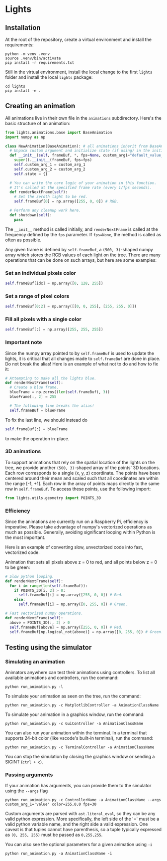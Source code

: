 # Lights

## Installation
At the root of the repository, create a virtual environment and install the requirements:
```shell
python -m venv .venv
source .venv/bin/activate
pip install -r requirements.txt
```

Still in the virtual environment, install the local change to the first `lights` folder and install the local `lights` package:
```shell
cd lights
pip install -e .
```

## Creating an animation

All animations live in their own file in the `animations` subdirectory. Here's the basic structure of an animation:
```python
from lights.animations.base import BaseAnimation
import numpy as np

class NewAnimation(BaseAnimation): # all animations inherit from BaseAnimation
  # Unpack custom argument and initialize state (if using) in the initializer.
  def __init__(self, frameBuf, *, fps=None, custom_arg1="default_value_1", custom_arg2="default_value_2"):
    super().__init__(frameBuf, fps=fps)
    self.custom_arg_1 = custom_arg_1
    self.custom_arg_2 = custom_arg_2
    self.state = {}

  # You can write the core logic of your animation in this function.
  # It's called at the specified frame rate (every 1/fps seconds).
  def renderNextFrame(self):
    # Set the zeroth light to be red.
    self.frameBuf[0] = np.array([255, 0, 0]) # RGB.

  # Perform any cleanup work here.
  def shutdown(self):
    pass
```

The `__init__` method is called initially, and `renderNextFrame` is called at the frequency defined by the `fps` parameter. If `fps=None`, the method is called as often as possible.

Any given frame is defined by `self.frameBuf`, a `(500, 3)`-shaped numpy array which stores the RGB values of each light on the tree. There are many operations that can be done on such arrays, but here are some examples:

### Set an individual pixels color
```python
self.frameBuf[idx] = np.array([0, 128, 255]) 
```

### Set a range of pixel colors
```python
self.frameBuf[0:2] = np.array([[0, 0, 255], [255, 255, 0]])
```

### Fill all pixels with a single color
```python
self.frameBuf[:] = np.array([255, 255, 255])
```

### Important note

Since the numpy array pointed to by `self.frameBuf` is used to update the lights, it is critical that all changes made to `self.frameBuf` are done in place. Do not break the alias! Here is an example of what not to do and how to fix it:

```python
# Attempting to make all the lights blue.
def renderNextFrame(self):
  # Create a blue frame.
  blueFrame = np.zeros((len(self.frameBuf), 3))
  blueFrame[:, 2] = 255

  # The following line breaks the alias!
  self.frameBuf = blueFrame
```

To fix the last line, we should instead do
```python
self.frameBuf[:] = blueFrame
```
to make the operation in-place.

### 3D animations

To support animations that rely on the spatial location of the lights on the tree, we provide another `(500, 3)`-shaped array of the points' 3D locations. Each row corresponds to a single (x, y, z) coordinate. The points have been centered around their mean and scaled such that all coordinates are within the range [-1, +1]. Each row in the array of points maps directly to the same row in `self.frameBuf`. To access these points, use the following import:

```python
from lights.utils.geometry import POINTS_3D
```

### Efficiency

Since the animations are currently run on a Raspberry Pi, efficiency is imperative. Please take advantage of numpy's vectorized operations as much as possible. Generally, avoiding significant looping within Python is the most important.

Here is an example of converting slow, unvectorized code into fast, vectorized code.

Animation that sets all pixels above z = 0 to red, and all points below z = 0 to be green:

```python
# Slow python looping.
def renderNextFrame(self):
  for i in range(len(self.frameBuf)):
    if POINTS_3D[i, 2] > 0:
      self.frameBuf[i] = np.array([255, 0, 0]) # Red.
    else:
      self.frameBuf[i] = np.array([0, 255, 0]) # Green.
```

```python
# Fast vectorized numpy operations.
def renderNextFrame(self):
  above = POINTS_3D[:, 2] > 0
  self.frameBuf[above] = np.array([255, 0, 0]) # Red.
  self.frameBuf[np.logical_not(above)] = np.array([0, 255, 0]) # Green.
```

## Testing using the simulator

### Simulating an animation
Animators anywhere can test their animations using controllers. To list all available animations and controllers, run the command:

```shell
python run_animation.py -l
```

To simulate your animation as seen on the tree, run the command:
```shell
python run_animation.py -c MatplotlibController -a AnimationClassName
```

To simulate your animation in a graphics window, run the command:
```shell
python run_animation.py -c GuiController -a AnimationClassName
```

You can also run your animation within the terminal. In a terminal that supports 24-bit color (like vscode's built-in terminal), run the command:
```shell
python run_animation.py -c TerminalController -a AnimationClassName
```

You can stop the simulation by closing the graphics window or sending a SIGINT (`ctrl + c`).

### Passing arguments
If your animation has arguments, you can provide them to the simulator using the `--args` flag

```shell
python run_animation.py -c ControllerName -a AnimationClassName --args custom_arg_1='value' color=255,0,0 fps=30
```

Custom arguments are parsed with `ast.literal_eval`, so they can be any valid python expression. More specifically, the left side of the '=' must be a valid python variable name, and the right side a valid expression. One caveat is that tuples cannot have parenthesis, so a tuple typically expressed as `(0, 255, 255)` must be passed as `0,255,255`.

You can also see the optional parameters for a given animation using `-i`
```shell
python run_animation.py -a AnimationClassName -i
```